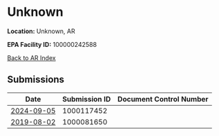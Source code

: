 # Unknown

**Location:** Unknown, AR

**EPA Facility ID:** 100000242588

[Back to AR Index](../../index.md)

## Submissions

| Date | Submission ID | Document Control Number |
|------|--------------|-------------------------|
| [2024-09-05](submissions/1000117452.md) | 1000117452 |  |
| [2019-08-02](submissions/1000081650.md) | 1000081650 |  |
